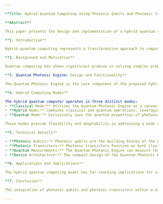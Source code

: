 ```yaml
---

**Title: Hybrid Quantum Computing Using Photonic Qubits and Photonic Transistors**

**Abstract**

This paper presents the design and implementation of a hybrid quantum computer integrating photonic qubits within the classical computing framework. Utilizing the principles of photonic transistors, this novel architecture enables three computing modes—classical, hybrid, and quantum—to function concurrently. The cornerstone of this design is the Quantum Photonic Engine, a photonic qubit device that serves as both a transistor and a superposition provider. The Quantum Photonic Engine not only facilitates classical computation but also measures the quantum properties of additional pulsed photons in real-time, thereby bridging the gap between classical and quantum paradigms. This dual functionality significantly reduces the physical space required for hybrid quantum computing systems and enhances computational efficiency. The potential applications span across various fields, including cryptography, machine learning, and complex system simulations, underscoring the transformative impact of this innovative approach on the future of computing.

**1. Introduction**

Hybrid quantum computing represents a transformative approach to computational paradigms by combining the strengths of classical and quantum computing. This paper introduces a new architecture that leverages photonic qubits and photonic transistors to create a hybrid system capable of operating in classical, hybrid, and quantum modes simultaneously. The integration of photonic transistors as both computational and quantum measurement devices provides a unique advantage in creating efficient and compact computing systems.

**2. Background and Motivation**

Quantum computing has shown significant promise in solving complex problems that are intractable for classical computers. However, current quantum computers face challenges such as error rates, scalability, and integration with classical systems. Photonic technologies offer a solution by providing stable and scalable qubits through photonic transistors. The motivation behind this research is to develop a hybrid computing model that harnesses the strengths of both classical and quantum computing while mitigating their limitations.

**3. Quantum Photonic Engine: Design and Functionality**

The Quantum Photonic Engine is the core component of the proposed hybrid quantum computer. This device operates as both a transistor and a superposition provider, enabling it to perform classical computation and quantum measurements simultaneously. The design principles of photonic transistors are utilized to create a compact and efficient architecture that integrates seamlessly with classical computing components. The Quantum Photonic Engine's ability to measure the quantum properties of additional pulsed photons in real-time allows for precise control and manipulation of quantum states.

**4. Hybrid Computing Modes**

The hybrid quantum computer operates in three distinct modes:
- **Classical Mode:** Utilizes the Quantum Photonic Engine as a conventional transistor for classical computation.
- **Hybrid Mode:** Combines classical and quantum operations, leveraging the Quantum Photonic Engine's dual functionality.
- **Quantum Mode:** Exclusively uses the quantum properties of photonic qubits for quantum computation.

These modes provide flexibility and adaptability in addressing a wide range of computational tasks, from classical data processing to quantum simulations and cryptographic applications.

**5. Technical Details**

- **Photonic Qubits:** Photonic qubits are the building blocks of the Quantum Photonic Engine. They leverage the quantum properties of photons, such as superposition and entanglement, to perform quantum computations.
- **Photonic Transistors:** Photonic transistors function as both classical transistors and quantum measurement devices. Their dual functionality allows for seamless integration of classical and quantum computing components.
- **Quantum Measurements:** The Quantum Photonic Engine can measure the quantum properties of pulsed photons in real-time, enabling precise control and manipulation of quantum states.
- **Device Architecture:** The compact design of the Quantum Photonic Engine reduces the physical space required for hybrid quantum computing systems, making it feasible to integrate these systems into existing classical computing frameworks.

**6. Applications and Implications**

The hybrid quantum computing model has far-reaching implications for various fields. In cryptography, it offers enhanced security through quantum encryption methods. In machine learning, it provides powerful tools for processing and analyzing large datasets. Additionally, the hybrid model can be utilized in complex system simulations, such as molecular modeling and optimization problems, where quantum computation offers a significant advantage.

**7. Conclusion**

The integration of photonic qubits and photonic transistors within a hybrid quantum computing framework represents a significant advancement in computational technology. The Quantum Photonic Engine's dual functionality and compact design enable the simultaneous operation of classical, hybrid, and quantum modes, paving the way for more efficient and versatile computing systems. This innovative approach has the potential to revolutionize various industries and drive further research and development in the field of quantum computing.

---
```

